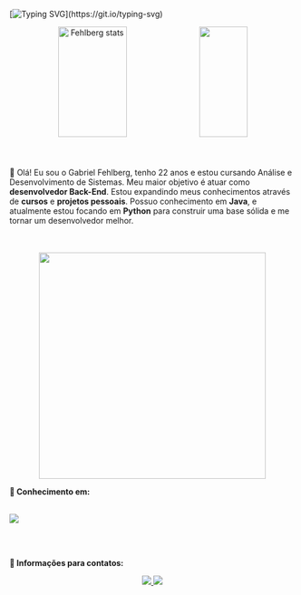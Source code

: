 [![Typing SVG](https://readme-typing-svg.herokuapp.com?font=Fira+Code&size=35&pause=1000&color=F65DF2&center=true&vCenter=true&width=1000&lines=Ol%C3%A1!+Meu+nome+%C3%A9+Gabriel+Fehlberg.;Tenho+22+anos.;Seja+bem+vindo+ao+meu+perfil!)](https://git.io/typing-svg)

<div align="center">  
  <img width="49%" height="195px" src="https://github-readme-stats-krvj.vercel.app/api?username=Gabriel-Fehlberg&show_icons=true&theme=radical" alt="Fehlberg stats" /> 
  <img width="41%" height="195px" src="https://github-readme-stats.vercel.app/api/top-langs/?username=Gabriel-Fehlberg&layout=compact&hide_border=true&title_color=ffffff&text_color=ffffff&bg_color=0d1117" />
</div> 
<br>
<br>
<br>
👋 Olá! Eu sou o Gabriel Fehlberg, tenho 22 anos e estou cursando Análise e Desenvolvimento de Sistemas. Meu maior objetivo é atuar como <strong>desenvolvedor Back-End</strong>. Estou expandindo meus conhecimentos através de <strong>cursos</strong> e <strong>projetos pessoais</strong>. Possuo conhecimento em <strong>Java</strong>, e atualmente estou focando em <strong>Python</strong> para construir uma base sólida e me tornar um desenvolvedor melhor.
<br><br><br>
<p align="center">
  <img src="https://github.com/geekygreek7/animated-pokemon-gifs/blob/master/384.gif" min-width="400px" max-width="400px" width="400px" align="center" />
</p>

<p align=left>
<strong>📖 Conhecimento em:</strong>
<div style="display: inline_block"><br>
  <a href="https://skillicons.dev">
    <img src="https://skillicons.dev/icons?i=css,html,js,java,py" />
  </a>
</div>

<br><br>


<p align="left">
  <strong>💌 Informações para contatos:</strong>

<div align=center> 
  
  <a href = "mailto:fehlbergrx@gmail.com"><img src="https://img.shields.io/badge/-Gmail-%23333?style=for-the-badge&logo=gmail&logoColor=white"> </a>
  <a href="https://www.linkedin.com/in/gabriel-fehlberg/" target="_blank"><img src="https://img.shields.io/badge/-LinkedIn-%230077B5?style=for-the-badge&logo=linkedin&logoColor=white" target="_blank"></a>
  
</div>
